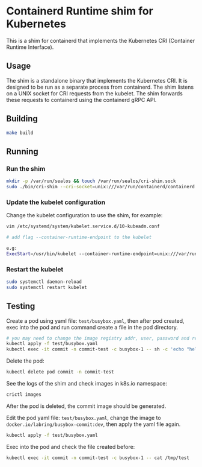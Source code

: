# Containerd Runtime shim for Kubernetes

This is a shim for containerd that implements the Kubernetes CRI (Container Runtime Interface).

## Usage

The shim is a standalone binary that implements the Kubernetes CRI. It is designed to be run as a separate process from
containerd. The shim listens on a UNIX socket for CRI requests from the kubelet. The shim forwards these requests to
containerd using the containerd gRPC API.

## Building

```bash
make build
```

## Running

### Run the shim

```bash
mkdir -p /var/run/sealos && touch /var/run/sealos/cri-shim.sock
sudo ./bin/cri-shim --cri-socket=unix:///var/run/containerd/containerd.sock --shim-socket=/var/run/sealos/cri-shim.sock
```

### Update the kubelet configuration

Change the kubelet configuration to use the shim, for example:

```bash
vim /etc/systemd/system/kubelet.service.d/10-kubeadm.conf

# add flag --container-runtime-endpoint to the kubelet

e.g:
ExecStart=/usr/bin/kubelet --container-runtime-endpoint=unix:///var/run/sealos/cri-shim.sock
```

### Restart the kubelet

```bash
sudo systemctl daemon-reload
sudo systemctl restart kubelet
```

## Testing

Create a pod using yaml file: `test/busybox.yaml`, then after pod created, exec into the pod and run command create a
file in the pod directory.

```bash
# you may need to change the image registry addr, user, password and related env to the one you have
kubectl apply -f test/busybox.yaml
kubectl exec -it commit -n commit-test -c busybox-1 -- sh -c 'echo "hello world" > /tmp/test && cat /tmp/test'
```

Delete the pod:

```bash
kubectl delete pod commit -n commit-test
```

See the logs of the shim and check images in k8s.io namespace:

```bash
crictl images
```

After the pod is deleted, the commit image should be generated.

Edit the pod yaml file: `test/busybox.yaml`, change the image to `docker.io/labring/busybox-commit:dev`, then apply the
yaml file again.

```bash
kubectl apply -f test/busybox.yaml
```

Exec into the pod and check the file created before:

```bash
kubectl exec -it commit -n commit-test -c busybox-1 -- cat /tmp/test
```